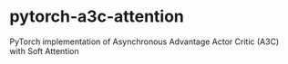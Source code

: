 # pytorch-a3c-attention
PyTorch implementation of Asynchronous Advantage Actor Critic (A3C) with Soft Attention
